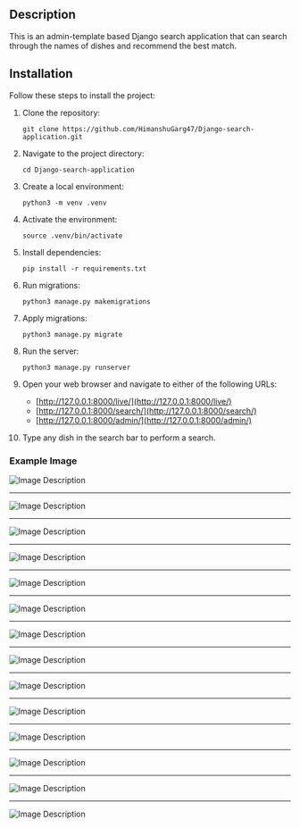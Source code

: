 ## Description

This is an admin-template based Django search application that can search through the names of dishes and recommend the best match.

## Installation

Follow these steps to install the project:

1. Clone the repository:
    ```
    git clone https://github.com/HimanshuGarg47/Django-search-application.git
    ```

2. Navigate to the project directory:
    ```
    cd Django-search-application
    ```

3. Create a local environment:
    ```
    python3 -m venv .venv
    ```

4. Activate the environment:
    ```
    source .venv/bin/activate
    ```

5. Install dependencies:
    ```
    pip install -r requirements.txt
    ```

6. Run migrations:
    ```
    python3 manage.py makemigrations
    ```

7. Apply migrations:
    ```
    python3 manage.py migrate
    ```

8. Run the server:
    ```
    python3 manage.py runserver
    ```

9. Open your web browser and navigate to either of the following URLs:
    - [http://127.0.0.1:8000/live/](http://127.0.0.1:8000/live/)
    - [http://127.0.0.1:8000/search/](http://127.0.0.1:8000/search/)
    - [http://127.0.0.1:8000/admin/](http://127.0.0.1:8000/admin/)

10. Type any dish in the search bar to perform a search.
### Example Image

![Image Description](food/images/image1.png)

---

![Image Description](food/images/image2.png)

---

![Image Description](food/images/image3.png)

---

![Image Description](food/images/image4.png)

---

![Image Description](food/images/image5.png)

---

![Image Description](food/images/image6.png)

---

![Image Description](food/images/image7.png)

---

![Image Description](food/images/image8.png)

---

![Image Description](food/images/image9.png)

---

![Image Description](food/images/image10.png)

---

![Image Description](food/images/image11.png)

---

![Image Description](food/images/image12.png)

---

![Image Description](food/images/image13.png)

---

![Image Description](food/images/image14.png)


